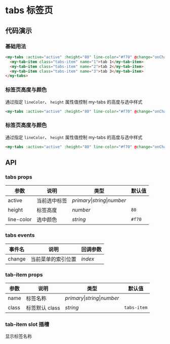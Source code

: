 # tabs 标签页

## 代码演示

### 基础用法

```html
<my-tabs :active="active" :height="80" line-color="#f70" @change="onChange">
  <my-tab-item class="tabs-item" name="1">tab 1</my-tab-item>
  <my-tab-item class="tabs-item" name="2">tab 2</my-tab-item>
  <my-tab-item class="tabs-item" name="3">tab 3</my-tab-item>
</my-tabs>
```

### 标签页高度与颜色

通过指定 `lineColor`、 `height` 属性值控制 my-tabs 的高度与选中样式

```html
<my-tabs :active="active" :height="80" line-color="#f70" @change="onChange"> </my-tabs>
```

### 标签页高度与颜色

通过指定 `lineColor`、 `height` 属性值控制 my-tabs 的高度与选中样式

```html
<my-tabs :active="active" :height="80" line-color="#f70" @change="onChange"> </my-tabs>
```

## API

### tabs props

| 参数       | 说明         | 类型                | 默认值 |
| ---------- | ------------ | ------------------- | ------ |
| active     | 当前选中标签 | _primary_\|_string_\|_number_ |        |
| height     | 标签高度     | _number_            | `80`   |
| line-color | 选中颜色     | _string_            | `#f70` |

### tabs events

| 事件名 | 说明               | 回调参数 |
| ------ | ------------------ | -------- |
| change | 当前菜单的索引位置 | _index_  |

### tab-item props

| 参数  | 说明           | 类型                | 默认值      |
| ----- | -------------- | ------------------- | ----------- |
| name  | 标签名称       | _primary_\|_string_\|_number_ |             |
| class | 标签默认 class | _string_            | `tabs-item` |

### tab-item slot 插槽

显示标签名称
